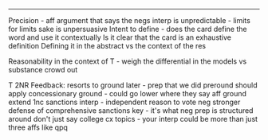 

----

Precision - aff argument that says the negs interp is unpredictable - limits for limits sake is unpersuasive 
Intent to define - does the card define the word and use it contextually 
Is it clear that the card is an exhaustive definition
Defining it in the abstract vs the context of the res

Reasonability in the context of T - weigh the differential in the models vs substance crowd out

T 2NR Feedback:
resorts to ground later - prep that we did preround should apply
concessionary ground - could go lower where they say aff ground
extend 1nc sanctions interp - independent reason to vote neg
stronger defense of comprehensive sanctions key - it's what neg prep is structured around
don't just say college cx topics - your interp could be more than just three affs like qpq